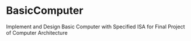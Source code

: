 # BasicComputer
Implement and Design Basic Computer with Specified ISA for Final Project of Computer Architecture 
